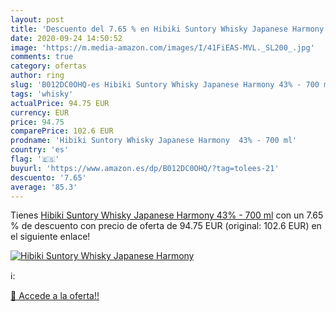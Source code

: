 ```yaml
---
layout: post
title: 'Descuento del 7.65 % en Hibiki Suntory Whisky Japanese Harmony  '
date: 2020-09-24 14:50:52
image: 'https://m.media-amazon.com/images/I/41FiEAS-MVL._SL200_.jpg'
comments: true
category: ofertas
author: ring
slug: 'B012DC0OHQ-es Hibiki Suntory Whisky Japanese Harmony 43% - 700 ml'
tags: 'whisky'
actualPrice: 94.75 EUR
currency: EUR
price: 94.75
comparePrice: 102.6 EUR
prodname: 'Hibiki Suntory Whisky Japanese Harmony  43% - 700 ml'
country: 'es'
flag: '🇪🇸'
buyurl: 'https://www.amazon.es/dp/B012DC0OHQ/?tag=tolees-21'
descuento: '7.65'
average: '85.3'
---
```


Tienes [Hibiki Suntory Whisky Japanese Harmony  43% - 700 ml](https://www.amazon.es/dp/B012DC0OHQ/?tag=tolees-21) con un 7.65 % de descuento con precio de oferta de 94.75 EUR (original: 102.6 EUR) en el siguiente enlace!

[![Hibiki Suntory Whisky Japanese Harmony  ](https://m.media-amazon.com/images/I/41FiEAS-MVL._SL200_.jpg)](https://www.amazon.es/dp/B012DC0OHQ/?tag=tolees-21)

ℹ️:


[🛒 Accede a la oferta!!](https://www.amazon.es/dp/B012DC0OHQ/?tag=tolees-21)
